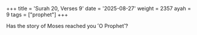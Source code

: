 +++
title = 'Surah 20, Verses 9'
date = '2025-08-27'
weight = 2357
ayah = 9
tags = ["prophet"]
+++

Has the story of Moses reached you ˹O Prophet˺?